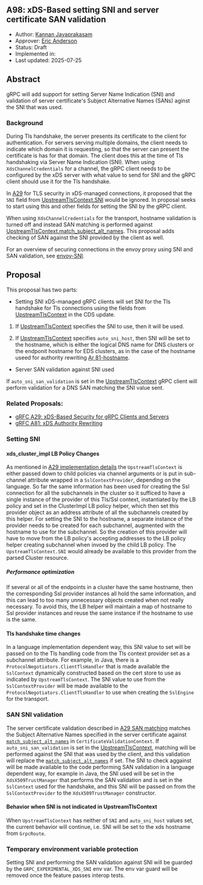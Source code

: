 A98: xDS-Based setting SNI and server certificate SAN validation
----
* Author: [Kannan Jayaprakasam](https://github.com/kannanjgithub)
* Approver: [Eric Anderson](https://github.com/ejona86)
* Status: Draft
* Implemented in:
* Last updated: 2025-07-25

## Abstract

gRPC will add support for setting Server Name Indication (SNI) and validation of server certificate's
Subject Alternative Names (SANs) aginst the SNI that was used.

### Background

During Tls handshake, the server presents its certificate to the client for authentication. For servers
serving multiple domains, the client needs to indicate which domain it is requesting, so that the server
can present the certificate is has for that domain. The client does this at the time of Tls handshaking
via Server Name Indication (SNI). When using `XdsChannelCredentials` for a channel, the gRPC client needs
to be configured by the xDS server with what value to send for SNI and the gRPC client should use it for
the Tls handshake.

In [A29][A29] for TLS security in xDS-managed connections, it
proposed that the `SNI` field from [UpstreamTlsContext.SNI][UTC_SNI]
would be ignored. In proposal seeks to start using this and other fields
for setting the SNI by the gRPC client.

When using `XdsChannelCredentials` for the transport, hostname validation
is turned off and instead SAN matching is performed against [UpstreamTlsContext.match_subject_alt_names][match_subject_alt_names].
This proposal adds checking of SAN against the SNI provided by the client as well.

For an overview of securing connections in the envoy proxy using SNI 
and SAN validation, see [envoy-SNI].

[UTC_SNI]: https://github.com/envoyproxy/envoy/blob/ee2bab9e40e7d7649cc88c5e1098c74e0c79501d/api/envoy/extensions/transport_sockets/tls/v3/tls.proto#L42
[A29]: A29-xds-tls-security.md
[envoy-SNI]: https://www.envoyproxy.io/docs/envoy/latest/_sources/start/quick-start/securing.rst.txt
[match_subject_alt_names]: https://github.com/envoyproxy/envoy/blob/b29d6543e7568a8a3e772c7909a1daa182acc670/api/envoy/extensions/transport_sockets/tls/v3/common.proto#L407

## Proposal
This proposal has two parts:
* Setting SNI
xDS-managed gRPC clients will set SNI for the Tls handshake for 
Tls connections using the fields from [UpstreamTlsContext][UTC]
in the CDS update.

1. If [UpstreamTlsContext][UTC] specifies the SNI to use, then
it will be used.

2. If [UpstreamTlsContext][UTC] specifies `auto_sni_host`, then
SNI will be set to the hostname, which is either the logical
DNS name for DNS clusters or the endponit hostname for EDS
clusters, as in the case of the hostname useed for authority
rewriting [Ar 81-hostname][A81-hostname].

[UTC]: https://github.com/envoyproxy/envoy/blob/ee2bab9e40e7d7649cc88c5e1098c74e0c79501d/api/envoy/extensions/transport_sockets/tls/v3/tls.proto#L29
[A81-hostname]: https://github.com/grpc/proposal/blob/4f833c5774e71e94534f72b94ee1b9763ec58516/A81-xds-authority-rewriting.md?plain=1#L85

* Server SAN validation against SNI used

If `auto_sni_san_validation` is set in the [UpstreamTlsContext][UTC] 
gRPC client will perform validation for a DNS SAN matching the SNI value 
sent.

### Related Proposals:
* [gRFC A29: xDS-Based Security for gRPC Clients and Servers][A29]
* [gRFC A81: xDS Authority Rewriting][A81]

[A29]: A29-xds-tls-security.md
[A81]: A81-xds-authority-rewriting.md

### Setting SNI
#### xds_cluster_impl LB Policy Changes
As mentioned in [A29 implementation details][A29_impl-details] the
`UpstreamTlsContext` is either passed down to child policies via
channel arguments or is put in sub-channel attribute wrapped in a
`SslContextProvider`, depending on the language. So far the same
information has been used for creating the Ssl connection for all
the subchannels in the cluster so it sufficed to have a single instance of
the provider of this Tls/Ssl context, instantiated by the LB policy
and set in the ClusterImpl LB policy helper, which then set this
provider object as an address attribute of all the subchannels created
by this helper. For setting the SNI to the hostname, a separate instance
of the provider needs to be created for each subchannel, augmented with
the hostname to use for the subchannel. So the creation of this provider
will have to move from the LB policy's accepting addresses to the LB policy
helper creating subchannel when invoed by the child LB policy. The `UpstreamTlsContext.SNI`
would already be available to this provider from the parsed Cluster resource. 

##### Performance optimization
If several or all of the endpoints in a cluster have the same hostname, then 
the corresponding Ssl provider instances all hold the same information, and this
can lead to too many unnecessary objects created when not really necessary. To
avoid this, the LB helper will maintain a map of hostname to Ssl provider instances
and reuse the same instance if the hostname to use is the same.

#### Tls handshake time changes
In a language implementation dependent way, this SNI value to set will be passed on to the Tls handling
code from the Tls context provider set as a subchannel attribute. For example, in Java, there is a `ProtocolNegotiators.ClientTlsHandler` that is made available the `SslContext` dynamically constructed 
based on the cert store to use as indicated by `UpstreamTlsContext`. The SNI value to use from the 
`SslContextProvider` will be made available to the `ProtocolNegotiators.ClientTlsHandler` to use when 
creating the `SslEngine` for the transport.

[A29_impl-details]: https://github.com/grpc/proposal/blob/master/A29-xds-tls-security.md#implementation-details
[UTC_SNI]: https://github.com/envoyproxy/envoy/blob/ee2bab9e40e7d7649cc88c5e1098c74e0c79501d/api/envoy/extensions/transport_sockets/tls/v3/tls.proto#L42

### SAN SNI validation
The server certificate validation described in [A29 SAN matching][A29_SAN-matching]
matches the Subject Alternative Names specified in the server certificate against 
[`match_subject_alt_names`][match_subject_alt_names] in `CertificateValidationContext`.
If `auto_sni_san_validation` is set in the [UpstreamTlsContext][UTC], matching will be 
performed against the SNI that was used by the client, and this validation will replace
the [`match_subject_alt_names`][match_subject_alt_names] if set. The SNI to check 
aggainst will be made available to the code performing SAN validation in a
language dependent way, for example in Java, the SNI used will be set in the 
`XdsX509TrustManager` that performs the SAN validation and is set in the `SslContext` 
used for the handshake, and this SNI will be passed on from the `SslContextProvider`
to the `XdsX509TrustManager` constructor.

[A29_SAN-matching]: https://github.com/grpc/proposal/blob/master/A29-xds-tls-security.md#server-authorization-aka-subject-alt-name-checks
[match_subject_alt_names]: https://github.com/envoyproxy/envoy/blob/b29d6543e7568a8a3e772c7909a1daa182acc670/api/envoy/extensions/transport_sockets/tls/v3/common.proto#L407
[UTC]: https://github.com/envoyproxy/envoy/blob/ee2bab9e40e7d7649cc88c5e1098c74e0c79501d/api/envoy/extensions/transport_sockets/tls/v3/tls.proto#L29

#### Behavior when SNI is not indicated in UpstreamTlsContext
When `UpstreamTlsContext` has neither of `SNI` and `auto_sni_host` values set, the current behavior will continue, i.e. SNI will be set to the xds hostname from `GrpcRoute`.

### Temporary environment variable protection
Setting SNI and performing the SAN validation against SNI will be guarded by the `GRPC_EXPERIMENTAL_XDS_SNI`
env var. The env var guard will be removed once the feature passes interop tests.
